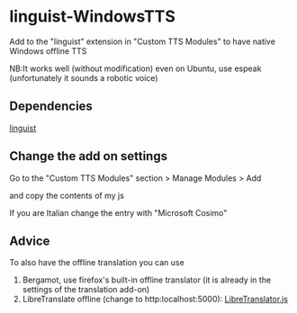 # linguist-WindowsTTS
Add to the "linguist" extension in "Custom TTS Modules" to have native Windows offline TTS

NB:It works well (without modification) even on Ubuntu, use espeak (unfortunately it sounds a robotic voice)

## Dependencies

[linguist](https://github.com/translate-tools/linguist) 

## Change the add on settings
Go to the "Custom TTS Modules" section > Manage Modules > Add 

and copy the contents of my js

If you are Italian change the entry with "Microsoft Cosimo"

## Advice
To also have the offline translation you can use
1) Bergamot, use firefox's built-in offline translator (it is already in the settings of the translation add-on)
2) LibreTranslate offline (change to http:localhost:5000):
[LibreTranslator.js](https://github.com/translate-tools/linguist-translators/blob/master/translators/LibreTranslator.js) 


